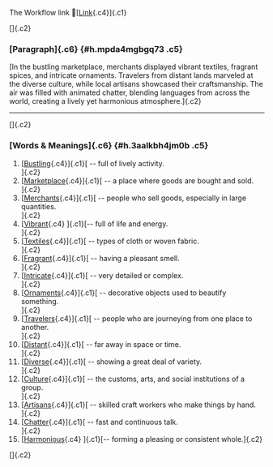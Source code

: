 The Workflow link
👏[[Link](https://www.google.com/url?q=http://www.google.com&sa=D&source=editors&ust=1760229500045586&usg=AOvVaw0BIdVa5jokgmRjUM3BkyAr){.c4}]{.c1}

[]{.c2}

### [Paragraph]{.c6} {#h.mpda4mgbgq73 .c5}

[In the bustling marketplace, merchants displayed vibrant textiles,
fragrant spices, and intricate ornaments. Travelers from distant lands
marveled at the diverse culture, while local artisans showcased their
craftsmanship. The air was filled with animated chatter, blending
languages from across the world, creating a lively yet harmonious
atmosphere.]{.c2}

------------------------------------------------------------------------

[]{.c2}

### [Words & Meanings]{.c6} {#h.3aalkbh4jm0b .c5}

1.  [[Bustling](https://www.google.com/url?q=http://www.google.com&sa=D&source=editors&ust=1760229500046569&usg=AOvVaw3qdzV90NvZZ-pWlIIJpUfY){.c4}]{.c1}[ --
    full of lively activity.\
    ]{.c2}
2.  [[Marketplace](https://www.google.com/url?q=http://www.google.com&sa=D&source=editors&ust=1760229500046866&usg=AOvVaw3dQlpFznAssoanG9k7SDra){.c4}]{.c1}[ --
    a place where goods are bought and sold.\
    ]{.c2}
3.  [[Merchants](https://www.google.com/url?q=http://www.google.com&sa=D&source=editors&ust=1760229500047197&usg=AOvVaw1ByC38AjYytI1J_hbUwyqD){.c4}]{.c1}[ --
    people who sell goods, especially in large quantities.\
    ]{.c2}
4.  [[Vibrant](https://www.google.com/url?q=http://www.google.com&sa=D&source=editors&ust=1760229500047405&usg=AOvVaw12PVGNV-jB_gqSdMk2n8Jx){.c4}
    ]{.c1}[-- full of life and energy.\
    ]{.c2}
5.  [[Textiles](https://www.google.com/url?q=http://www.google.com&sa=D&source=editors&ust=1760229500047610&usg=AOvVaw3SbfxZNyIoo1d1ij3ARm4u){.c4}]{.c1}[ --
    types of cloth or woven fabric.\
    ]{.c2}
6.  [[Fragrant](https://www.google.com/url?q=http://www.google.com&sa=D&source=editors&ust=1760229500047833&usg=AOvVaw1yBbGdsfK-4AqWV1W-m4O1){.c4}]{.c1}[ --
    having a pleasant smell.\
    ]{.c2}
7.  [[Intricate](https://www.google.com/url?q=http://www.google.com&sa=D&source=editors&ust=1760229500048043&usg=AOvVaw1f993oWXP5GCNZt4mFVIft){.c4}]{.c1}[ --
    very detailed or complex.\
    ]{.c2}
8.  [[Ornaments](https://www.google.com/url?q=http://www.google.com&sa=D&source=editors&ust=1760229500048202&usg=AOvVaw3b1oRZszUbg8PGEvzPfDjP){.c4}]{.c1}[ --
    decorative objects used to beautify something.\
    ]{.c2}
9.  [[Travelers](https://www.google.com/url?q=http://www.google.com&sa=D&source=editors&ust=1760229500048344&usg=AOvVaw3kWsPA3OqUdtc-F0mk4lpY){.c4}]{.c1}[ --
    people who are journeying from one place to another.\
    ]{.c2}
10. [[Distant](https://www.google.com/url?q=http://www.google.com&sa=D&source=editors&ust=1760229500048472&usg=AOvVaw2iclHgLwyUqD0DzpJXxLPK){.c4}]{.c1}[ --
    far away in space or time.\
    ]{.c2}
11. [[Diverse](https://www.google.com/url?q=http://www.google.com&sa=D&source=editors&ust=1760229500048582&usg=AOvVaw3B8wMB35PWb2JZr7lYZWEk){.c4}]{.c1}[ --
    showing a great deal of variety.\
    ]{.c2}
12. [[Culture](https://www.google.com/url?q=http://www.google.com&sa=D&source=editors&ust=1760229500048729&usg=AOvVaw1quCjdXicuSboWUkFqLmbc){.c4}]{.c1}[ --
    the customs, arts, and social institutions of a group.\
    ]{.c2}
13. [[Artisans](https://www.google.com/url?q=http://www.google.com&sa=D&source=editors&ust=1760229500048997&usg=AOvVaw3NkbyBu3B89hXhWA2NIKGd){.c4}]{.c1}[ --
    skilled craft workers who make things by hand.\
    ]{.c2}
14. [[Chatter](https://www.google.com/url?q=http://www.google.com&sa=D&source=editors&ust=1760229500049217&usg=AOvVaw0lXKTffys8WilI8GFlHg6w){.c4}]{.c1}[ --
    fast and continuous talk.\
    ]{.c2}
15. [[Harmonious](https://www.google.com/url?q=http://www.google.com&sa=D&source=editors&ust=1760229500049445&usg=AOvVaw2TA0HKgRXLVg150NF_dKdg){.c4}
    ]{.c1}[-- forming a pleasing or consistent whole.]{.c2}

[]{.c2}
